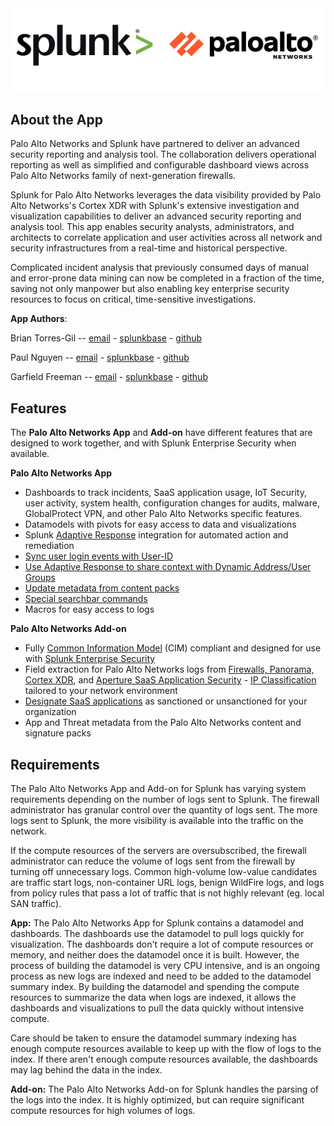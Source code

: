 <img src="assets/logos.png" class="no-shadow" />

About the App
-------------

Palo Alto Networks and Splunk have partnered to deliver an advanced security reporting and analysis tool. The collaboration delivers operational reporting as well as simplified and configurable dashboard views across Palo Alto Networks family of next-generation firewalls.

Splunk for Palo Alto Networks leverages the data visibility provided by Palo Alto Networks's Cortex XDR with Splunk's extensive investigation and visualization capabilities to deliver an advanced security reporting and analysis tool. This app enables security analysts, administrators, and architects to correlate application and user activities across all network and security infrastructures from a real-time and historical perspective.

Complicated incident analysis that previously consumed days of manual and error-prone data mining can now be completed in a fraction of the time, saving not only manpower but also enabling key enterprise security resources to focus on critical, time-sensitive investigations.

**App Authors**:

Brian Torres-Gil -- [email](mailto:btorres-gil@paloaltonetworks.com) - [splunkbase](https://answers.splunk.com/users/183886/btorresgil.html) - [github](https://github.com/btorresgil)

Paul Nguyen -- [email](mailto:panguy@paloaltonetworks.com) - [splunkbase](https://answers.splunk.com/users/408229/panguy.html) - [github](https://github.com/paulmnguyen)

Garfield Freeman -- [email](mailto:gfreeman@paloaltonetworks.com) - [splunkbase](https://answers.splunk.com/users/137977/gfreeman.html) - [github](https://github.com/shinmog)

Features
--------

The **Palo Alto Networks App** and **Add-on** have different features that are designed to work together, and with Splunk Enterprise Security when available.

**Palo Alto Networks App**

-   Dashboards to track incidents, SaaS application usage, IoT Security, user activity, system health, configuration changes for audits, malware, GlobalProtect VPN, and other Palo Alto Networks specific features.
-   Datamodels with pivots for easy access to data and visualizations
-   Splunk [Adaptive Response](/adaptive-response.md) integration for automated action and remediation
-   [Sync user login events with User-ID](/userid.md)
-   [Use Adaptive Response to share context with Dynamic Address/User Groups](/adaptive-response.md)
-   [Update metadata from content packs](/lookups.md#contentpack)
-   [Special searchbar commands](/commands.md)
-   Macros for easy access to logs

**Palo Alto Networks Add-on**

-   Fully [Common Information Model](/enterprise-security.md) (CIM) compliant and designed for use with [Splunk Enterprise Security](/enterprise-security.md)
-   Field extraction for Palo Alto Networks logs from [Firewalls, Panorama, Cortex XDR](/firewalls-panorama.md), and [Aperture SaaS Application Security](https://www.paloaltonetworks.com/products/secure-the-cloud/aperture)
\-   [IP Classification](/lookups.md) tailored to your network environment
-   [Designate SaaS applications](/lookups.md#saas) as sanctioned or unsanctioned for your organization
-   App and Threat metadata from the Palo Alto Networks content and signature packs

Requirements
------------

The Palo Alto Networks App and Add-on for Splunk has varying system requirements depending on the number of logs sent to Splunk. The firewall administrator has granular control over the quantity of logs sent. The more logs sent to Splunk, the more visibility is available into the traffic on the network.

If the compute resources of the servers are oversubscribed, the firewall administrator can reduce the volume of logs sent from the firewall by turning off unnecessary logs. Common high-volume low-value candidates are traffic start logs, non-container URL logs, benign WildFire logs, and logs from policy rules that pass a lot of traffic that is not highly relevant (eg. local SAN traffic).

**App:**
The Palo Alto Networks App for Splunk contains a datamodel and dashboards. The dashboards use the datamodel to pull logs quickly for visualization. The dashboards don't require a lot of compute resources or memory, and neither does the datamodel once it is built. However, the process of building the datamodel is very CPU intensive, and is an ongoing process as new logs are indexed and need to be added to the datamodel summary index. By building the datamodel and spending the compute resources to summarize the data when logs are indexed, it allows the dashboards and visualizations to pull the data quickly without intensive compute.

Care should be taken to ensure the datamodel summary indexing has enough compute resources available to keep up with the flow of logs to the index. If there aren't enough compute resources available, the dashboards may lag behind the data in the index.

**Add-on:**
The Palo Alto Networks Add-on for Splunk handles the parsing of the logs into the index. It is highly optimized, but can require significant compute resources for high volumes of logs.




